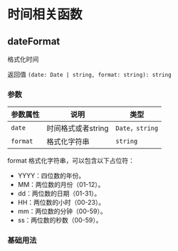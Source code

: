 # 时间相关函数

## dateFormat

格式化时间

返回值 `(date: Date | string, format: string): string`


### 参数

| **参数属性** | **说明**     | **类型**  |
| ------------ | ------------ | --------- |
| `date`       | 时间格式或者string| `Date，string` |
| `format`     | 格式化字符串 | `string` |


format 格式化字符串，可以包含以下占位符：
  - YYYY：四位数的年份。
  - MM：两位数的月份（01-12）。
  - dd：两位数的日期（01-31）。
  - HH：两位数的小时（00-23）。
  - mm：两位数的分钟（00-59）。
  - ss：两位数的秒数（00-59）。

### 基础用法

